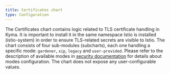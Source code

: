 ```yaml
---
title: Certificates chart
type: Configuration
---
```


The Certificates chart contains logic related to TLS certificate handling in Kyma.
It is important to install it in the same namespace Istio is installed (istio-system) in order to ensure TLS-related secrets are visible to Istio.
The chart consists of four sub-modules (subcharts), each one handling a specific mode: `gardener`, `xip`, `legacy` and `user-provided`.
Please refer to the description of available modes in [security documentation](https://link.here) for details about modes configuration.
The chart does not expose any user-configurable values.
